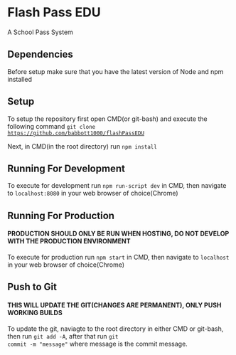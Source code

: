 # Flash Pass EDU

A School Pass System

## Dependencies

Before setup make sure that you have the latest version of Node and npm installed

## Setup

To setup the repository first open CMD(or git-bash) and execute the following command
<code>git clone https://github.com/babbott1000/flashPassEDU</code>

Next, in CMD(in the root directory) run <code>npm install</code>

## Running For Development

To execute for development run <code>npm run-script dev</code> in CMD, then navigate to <code>localhost:8080</code> in your web browser of choice(Chrome)

## Running For Production

#### **PRODUCTION SHOULD ONLY BE RUN WHEN HOSTING, DO NOT DEVELOP WITH THE PRODUCTION ENVIRONMENT**

To execute for production run <code>npm start</code> in CMD, then navigate to <code>localhost</code> in your web browser of choice(Chrome)

## Push to Git

#### **THIS WILL UPDATE THE GIT(CHANGES ARE PERMANENT), ONLY PUSH WORKING BUILDS**

To update the git, naviagte to the root directory in either CMD or git-bash, then run <code>git add -A</code>, after that run <code>git commit -m "message"</code> where message is the commit message. 
